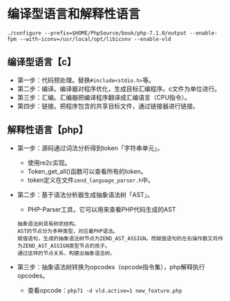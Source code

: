 # 编译型语言和解释性语言
```
./configure --prefix=$HOME/PhpSource/book/php-7.1.0/output --enable-fpm --with-iconv=/usr/local/opt/libiconv --enable-vld
```

## 编译型语言【c】
- 第一步：代码预处理。替换`#include<stdio.h>`等。
- 第二步：编译。编译器对程序优化，生成目标汇编程序。c文件为单位进行。
- 第三步：汇编。汇编器把编译程序翻译成汇编语言（CPU指令）。
- 第四步：链接。把程序包含的共享目标文件，通过链接器进行链接。

## 解释性语言【php】
- 第一步：源码通过词法分析得到token「字符串单元」。
    - 使用re2c实现。
    - Token_get_all()函数可以查看所有的token。
    - token定义在文件`zend_language_parser.h`中。
- 第二步：基于语法分析器生成抽象语法树「AST」。
    - PHP-Parser工具，它可以用来查看PHP代码生成的AST

    ```
    抽象语法树具有树状结构。
    AST的节点分为多种类型，对应着PHP语法。
    赋值语句，生成的抽象语法树节点为ZEND_AST_ASSIGN。而赋值语句的左右操作数又将作为ZEND_AST_ASSIGN类型节点的孩子。
    通过这样的节点关系，构建出抽象语法树。
    ```
- 第三步：抽象语法树转换为opcodes（opcode指令集），php解释执行opcodes。
    - 查看opcode：`php71 -d vld.active=1 new_feature.php`